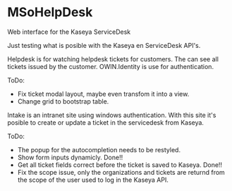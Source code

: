 # MSoHelpDesk
Web interface for the Kaseya ServiceDesk

Just testing what is posible with the Kaseya en ServiceDesk API's.

Helpdesk is for watching helpdesk tickets for customers.
The can see all tickets issued by the customer.
OWIN.Identity is use for authentication.

ToDo:
- Fix ticket modal layout, maybe even transfom it into a view.
- Change grid to bootstrap table.

Intake is an intranet site using windows authentication.
With this site it's posible to create or update a ticket in the servicedesk from Kaseya.

ToDo:
- The popup for the autocompletion needs to be restyled.
- Show form inputs dynamicly. Done!!
- Get all ticket fields correct before the ticket is saved to Kaseya. Done!!
- Fix the scope issue, only the organizations and tickets are returnd from the scope of the user used to log in the Kaseya API.

